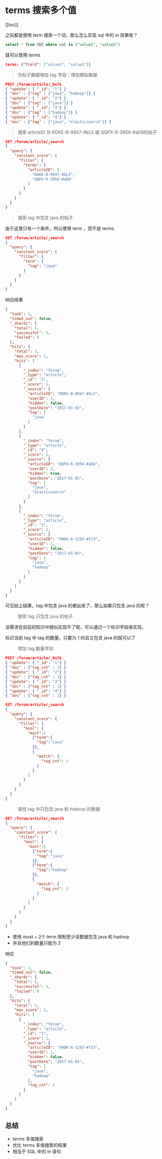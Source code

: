 # terms 搜索多个值
[[toc]]

之前都是使用 term 搜索一个词，那么怎么实现 sql 中的 in 效果呢？

```sql
select * from tbl where col in ("value1", "value2")
```

就可以使用 terms

```json
terms: {"field": ["value1", "value2"]}
```

> 为帖子数据增加 tag 字段；增加模拟数据

```json
POST /forum/article/_bulk
{ "update": { "_id": "1"} }
{ "doc" : {"tag" : ["java", "hadoop"]} }
{ "update": { "_id": "2"} }
{ "doc" : {"tag" : ["java"]} }
{ "update": { "_id": "3"} }
{ "doc" : {"tag" : ["hadoop"]} }
{ "update": { "_id": "4"} }
{ "doc" : {"tag" : ["java", "elasticsearch"]} }
```

> 搜索 articleID 为 KDKE-B-9947-#kL5 或 QQPX-R-3956-#aD8的帖子

```json
GET /forum/article/_search
{
  "query": {
    "constant_score": {
      "filter": {
        "terms": {
          "articleID": [
            "KDKE-B-9947-#kL5",
            "QQPX-R-3956-#aD8"
          ]
        }
      }
    }
  }
}
```

> 搜索 tag 中包含 java 的帖子

由于这里只有一个条件，所以使用 term ，而不是 terms

```json
GET /forum/article/_search
{
  "query": {
    "constant_score": {
      "filter": {
        "term": {
          "tag": "java"
        }
      }
    }
  }
}
```

响应结果

```json
{
  "took": 1,
  "timed_out": false,
  "_shards": {
    "total": 5,
    "successful": 5,
    "failed": 0
  },
  "hits": {
    "total": 3,
    "max_score": 1,
    "hits": [
      {
        "_index": "forum",
        "_type": "article",
        "_id": "2",
        "_score": 1,
        "_source": {
          "articleID": "KDKE-B-9947-#kL5",
          "userID": 1,
          "hidden": false,
          "postDate": "2017-01-02",
          "tag": [
            "java"
          ]
        }
      },
      {
        "_index": "forum",
        "_type": "article",
        "_id": "4",
        "_score": 1,
        "_source": {
          "articleID": "QQPX-R-3956-#aD8",
          "userID": 2,
          "hidden": true,
          "postDate": "2017-01-02",
          "tag": [
            "java",
            "elasticsearch"
          ]
        }
      },
      {
        "_index": "forum",
        "_type": "article",
        "_id": "1",
        "_score": 1,
        "_source": {
          "articleID": "XHDK-A-1293-#fJ3",
          "userID": 1,
          "hidden": false,
          "postDate": "2017-01-01",
          "tag": [
            "java",
            "hadoop"
          ]
        }
      }
    ]
  }
}
```

可见如上结果，tag 中包含 java 的都出来了，那么如果只包含 java 的呢？

> 搜索 tag 只包含 java 的帖子

该需求在目前的知识中貌似实现不了呢，可以通过一个标识字段来实现。

标识当前 tag 中 tag 的数量，只要为 1 的且又包含 java 的就可以了

> 增加 tag 数量字段

```json
POST /forum/article/_bulk
{ "update": { "_id": "1"} }
{ "doc" : {"tag_cnt" : 2} }
{ "update": { "_id": "2"} }
{ "doc" : {"tag_cnt" : 1} }
{ "update": { "_id": "3"} }
{ "doc" : {"tag_cnt" : 1} }
{ "update": { "_id": "4"} }
{ "doc" : {"tag_cnt" : 2} }
```

```json
GET /forum/article/_search
{
  "query": {
    "constant_score": {
      "filter": {
        "bool": {
          "must":[
            {"term":{
              "tag":"java"
            }},
            {
              "match": {
                "tag_cnt": 1
              }
            }
          ]
        }
      }
    }
  }
}
```

> 查找 tag 中只包含 java 和 hadoop 的数据

```json
GET /forum/article/_search
{
  "query": {
    "constant_score": {
      "filter": {
        "bool": {
          "must":[
            {"term":{
              "tag":"java"
            }},
            {"term":{
              "tag":"hadoop"
            }},
            {
              "match": {
                "tag_cnt": 2
              }
            }
          ]
        }
      }
    }
  }
}
```

- 使用 must + 2个 term 限制至少该数据包含 java 和 hadoop
- 并且他们的数量只能为 2

响应

```json
{
  "took": 1,
  "timed_out": false,
  "_shards": {
    "total": 5,
    "successful": 5,
    "failed": 0
  },
  "hits": {
    "total": 1,
    "max_score": 1,
    "hits": [
      {
        "_index": "forum",
        "_type": "article",
        "_id": "1",
        "_score": 1,
        "_source": {
          "articleID": "XHDK-A-1293-#fJ3",
          "userID": 1,
          "hidden": false,
          "postDate": "2017-01-01",
          "tag": [
            "java",
            "hadoop"
          ],
          "tag_cnt": 2
        }
      }
    ]
  }
}
```

## 总结

- terms 多值搜索
- 优化 terms 多值搜索的结果
- 相当于 SQL 中的 in 语句
